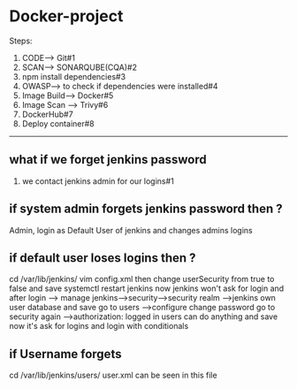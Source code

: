 # Docker-project

Steps: 
1. CODE--> Git#1
2. SCAN--> SONARQUBE(CQA)#2
3. npm install dependencies#3
4. OWASP--> to check if dependencies were installed#4
5. Image Build--> Docker#5
6. Image Scan --> Trivy#6
7. DockerHub#7
8. Deploy container#8
--------------------------------------------------------------------------------------------------------------------------------------------------
## what if we forget jenkins password
1. we contact jenkins admin for our logins#1
## if system admin forgets jenkins password then ?
Admin, login as Default User of jenkins and changes admins logins
## if default user loses logins then ?
cd /var/lib/jenkins/
vim config.xml
then change userSecurity from true to false and save
systemctl restart jenkins
now jenkins won't ask for login and after login --> manage jenkins-->security-->security realm -->jenkins own user database and save
go to users -->configure change password
go to security again -->authorization: logged in users can do anything and save 
now it's ask for logins and login with conditionals
## if Username forgets
cd /var/lib/jenkins/users/ 
user.xml can be seen in this file
